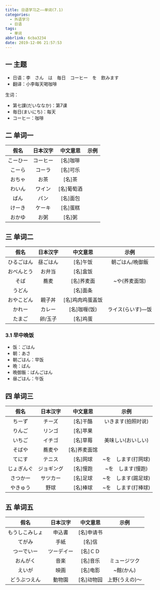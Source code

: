 ```yaml
---
title: 日语学习之——单词(7.1)
categories:
  - 外语学习
  - 日语
tags:
  - 单词
abbrlink: 6cba3234
date: 2019-12-06 21:57:53
---
```

## 一 主题
* 日语：李　さん　は　毎日　コーヒー　を　飲みます
* 翻译：小李每天喝咖啡

生词：
* 第七課(だいななか)：第7课
* 毎日(まいにち)：每天
* コーヒー：咖啡

<!--more-->
## 二 单词一 

|   假名   | 日本汉字 |  中文意思  | 示例 |
| :------: | :------: | :--------: | :--: |
| こーひー | コーヒー |  [名]咖啡  |      |
|  こーら  |  コーラ  |  [名]可乐  |      |
|  おちゃ  |   お茶   |   [名]茶   |      |
|  わいん  |  ワイン  | [名]葡萄酒 |      |
|   ぱん   |   パン   |  [名]面包  |      |
|  けーき  |  ケーキ  |  [名]蛋糕  |      |
|  おかゆ  |   お粥   |   [名]粥   |      |

## 三 单词二

|    假名    | 日本汉字 |     中文意思     |       示例        |
| :--------: | :------: | :--------------: | :---------------: |
| ひるごはん | 昼ごはん |     [名]午饭     |  朝ごはん/晩御飯  |
| おべんとう |  お弁当  |     [名]盒饭     |                   |
|    そば    |   蕎麦   |    [名]荞麦面    |   ~や(荞麦面馆)   |
|   うどん   |          |     [名]面条     |                   |
| おやこどん |  親子丼  | [名]鸡肉鸡蛋盖饭 |                   |
|   かれー   |  カレー  |   [名]咖喱(饭)   | ライス(らいす)—饭 |
|   たまご   | 卵/玉子  |     [名]鸡蛋     |                   |

###  3.1 早中晚饭

* 饭：ごはん
* 朝：あさ
* 朝ごはん：早饭
* 晩：ばん
* 晩御飯：ばんごはん
* 昼ごはん：午饭

## 四 单词三

|    假名    |  日本汉字  |   中文意思   |        示例         |
| :--------: | :--------: | :----------: | :-----------------: |
|   ちーず   |   チーズ   |   [名]干酪   | いきます(拍照时说)  |
|   りんご   |   リンゴ   |   [名]苹果   |                     |
|   いちご   |   イチゴ   |   [名]草莓   | 美味しい(おいしい)  |
|   そばや   |   蕎麦や   | [名]荞麦面馆 |                     |
|   てにす   |   テニス   |   [名]网球   | ~を　します(打网球) |
| じょぎんぐ | ジョギング |   [名]慢跑   |  ~を　します(慢跑)  |
|  さつかー  |  サツカー  |   [名]足球   | ~を　します(踢足球) |
|  やきゅう  |    野球    |   [名]棒球   | ~を　します(打棒球) |

## 五 单词五

|      假名      |  日本汉字  |  中文意思  |      示例      |
| :------------: | :--------: | :--------: | :------------: |
| もうしこみしょ |   申込書   | [名]申请书 |                |
|     てがみ     |    手紙    |   [名]信   |                |
|   つーでいー   | ツーデイー |  [名]ＣＤ  |                |
|    おんがく    |    音楽    |  [名]音乐  |  ミュージツク  |
|     えいが     |    映画    |  [名]电影  |   ~館(かん)    |
|  どうぶつえん  |   動物園   | [名]动物园 | 上野(うえの)～ |

